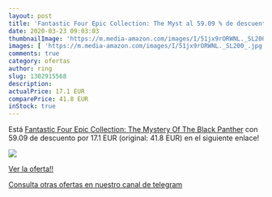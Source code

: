 ```yaml
---
layout: post
title: 'Fantastic Four Epic Collection: The Myst al 59.09 % de descuento'
date: 2020-03-23 09:03:03
thumbnailImage: 'https://m.media-amazon.com/images/I/51jx9rORWNL._SL200_.jpg'
images: [ 'https://m.media-amazon.com/images/I/51jx9rORWNL._SL200_.jpg' ]
comments: true
category: ofertas
author: ring
slug: 1302915568
description:
actualPrice: 17.1 EUR
comparePrice: 41.8 EUR
inStock: true
---
```


Está [Fantastic Four Epic Collection: The Mystery Of The Black Panther](https://www.amazon.es/dp/1302915568/?tag=redken-21) con 59.09 de descuento por 17.1 EUR (original: 41.8 EUR) en el siguiente enlace!

[![](https://m.media-amazon.com/images/I/51jx9rORWNL._SL200_.jpg)](https://www.amazon.es/dp/1302915568/?tag=redken-21)

[Ver la oferta!!](https://www.amazon.es/dp/1302915568/?tag=redken-21)

[Consulta otras ofertas en nuestro canal de telegram](https://t.me/s/ofertas25)
